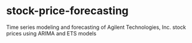 # stock-price-forecasting
Time series modeling and forecasting of Agilent Technologies, Inc. stock prices using ARIMA and ETS models
